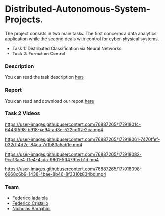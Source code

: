 # Distributed-Autonomous-System-Projects.
The project consists in two main tasks. The first concerns a data analytics application while the second deals with control for cyber-physical systems.  
- Task 1: Distributed Classification via Neural Networks  
- Task 2: Formation Control 

### Description
You can read the task description [here](https://github.com/NicholasBaraghini/Distributed-Autonomous-System-Projects/files/9022898/Project_1.pdf)

### Report
You can read and download our report [here](https://github.com/NicholasBaraghini/Distributed-Autonomous-System-Projects/files/9069197/DAS_Report.pdf)


### Task 2 Videos



https://user-images.githubusercontent.com/76887265/177918014-6443f598-b918-4e94-ad3e-522cdff7e2ca.mp4



https://user-images.githubusercontent.com/76887265/177918061-7470ffef-032d-4d2c-84ca-7d1b83a5ab1e.mp4




https://user-images.githubusercontent.com/76887265/177918082-9cc13ae4-f1e4-4bda-9601-5ff479fedc1d.mp4




https://user-images.githubusercontent.com/76887265/177918098-6968c6b9-1438-4bae-8b46-8f3310b834bd.mp4



### Team
- [Federico Iadarola](https://github.com/fedeiada)
- [Federico Cristallo](https://github.com/FedericoCristallo)
- [Nicholas Baraghini](https://github.com/NicholasBaraghini) 
